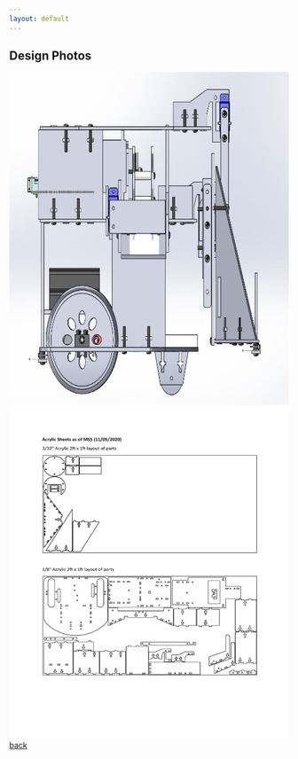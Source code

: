 ```yaml
---
layout: default
---
```


## Design Photos

<a href="/Mechatronics.html"><img src="assets/images/ss_robot.JPG" width="700" height="600" border="0"></a>
<br>
<a href="/Mechatronics.html"><img src="assets/images/sheet_robot.png" width="700" height="600" border="0"></a>
<br>
[back](./)
